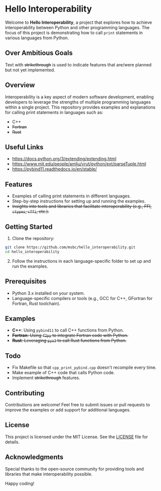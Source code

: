 # Hello Interoperability

Welcome to **Hello Interoperability**, a project that explores how to achieve interoperability between Python and other programming languages. The focus of this project is demonstrating how to call `print` statements in various languages from Python.

## Over Ambitious Goals

Text with ~~strikethrough~~ is used to indicate features that are/were planned but not yet implemented.

## Overview

Interoperability is a key aspect of modern software development, enabling developers to leverage the strengths of multiple programming languages within a single project. This repository provides examples and explanations for calling print statements in languages such as:

- C++
- ~~Fortran~~
- ~~Rust~~

## Useful Links
- https://docs.python.org/3/extending/extending.html
- https://www.mit.edu/people/amliu/vrut/python/ext/parseTuple.html
- https://pybind11.readthedocs.io/en/stable/

## Features

- Examples of calling print statements in different languages.
- Step-by-step instructions for setting up and running the examples.
- ~~Insights into tools and libraries that facilitate interoperability (e.g., FFI, `ctypes`, `cffi`, etc.).~~

## Getting Started

1. Clone the repository:
  ```bash
  git clone https://github.com/msbc/hello_interoperability.git
  cd hello_interoperability
  ```

2. Follow the instructions in each language-specific folder to set up and run the examples.

## Prerequisites

- Python 3.x installed on your system.
- Language-specific compilers or tools (e.g., GCC for C++, GFortran for Fortran, Rust toolchain).

## Examples

- **C++**: Using `pybind11` to call C++ functions from Python.
- ~~**Fortran**: Using `f2py` to integrate Fortran code with Python.~~
- ~~**Rust**: Leveraging `pyo3` to call Rust functions from Python.~~

## Todo
- Fix Makefile so that `cpp_print_pybind.cpp` doesn't recompile every time.
- Make example of C++ code that calls Python code.
- Implement ~~strikethrough~~ features.

## Contributing

Contributions are welcome! Feel free to submit issues or pull requests to improve the examples or add support for additional languages.

## License

This project is licensed under the MIT License. See the [LICENSE](LICENSE) file for details.

## Acknowledgments

Special thanks to the open-source community for providing tools and libraries that make interoperability possible.

Happy coding!
